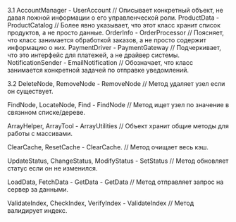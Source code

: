 3.1
AccountManager - UserAccount
// Описывает конкретный объект, не давая ложной информации о его управленческой роли.
ProductData - ProductCatalog
// Более явно указывает, что этот класс хранит список продуктов, а не просто данные.
OrderInfo - OrderProcessor 
// Поясняет, что класс занимается обработкой заказов, а не просто содержит информацию о них.
PaymentDriver - PaymentGateway 
// Подчеркивает, что это интерфейс для платежей, а не драйвер системы.
NotificationSender - EmailNotification 
// Обозначает, что класс занимается конкретной задачей по отправке уведомлений.


3.2
DeleteNode, RemoveNode - RemoveNode
// Метод удаляет узел если он существует.

FindNode, LocateNode, Find - FindNode 
// Метод ищет узел по значение в связнном списке/дереве.

ArrayHelper, ArrayTool - ArrayUtilities 
// Объект хранит общие методы для работы с массивами.

ClearCache, ResetCache - ClearCache.
// Метод очищает весь кэш.

UpdateStatus, ChangeStatus, ModifyStatus - SetStatus
// Метод обновляет статус если он не изменился.

LoadData, FetchData - GetData - GetData
// Метод отправляет запрос на сервер за данными.

ValidateIndex, CheckIndex, VerifyIndex - ValidateIndex
// Метод валидирует индекс.

